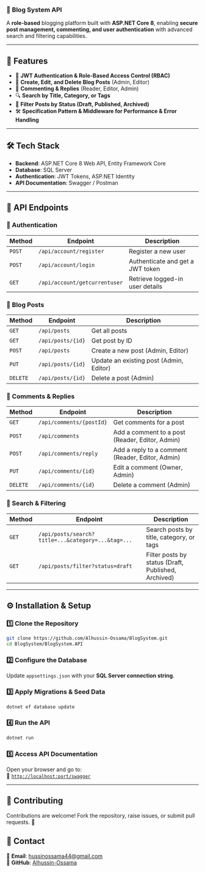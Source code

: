 ### 📌 Blog System API  

A **role-based** blogging platform built with **ASP.NET Core 8**, enabling **secure post management, commenting, and user authentication** with advanced search and filtering capabilities.  

---

## 🚀 Features  

- 🔑 **JWT Authentication & Role-Based Access Control (RBAC)**  
- 📝 **Create, Edit, and Delete Blog Posts** (Admin, Editor)  
- 💬 **Commenting & Replies** (Reader, Editor, Admin)  
- 🔍 **Search by Title, Category, or Tags**  
- 🎯 **Filter Posts by Status (Draft, Published, Archived)**  
- 🛠️ **Specification Pattern & Middleware for Performance & Error Handling**  

---

## 🛠️ Tech Stack  

- **Backend**: ASP.NET Core 8 Web API, Entity Framework Core  
- **Database**: SQL Server  
- **Authentication**: JWT Tokens, ASP.NET Identity  
- **API Documentation**: Swagger / Postman  

---

## 📜 API Endpoints  

### 🔑 Authentication  
| Method | Endpoint | Description |
|--------|---------|-------------|
| `POST` | `/api/account/register` | Register a new user |
| `POST` | `/api/account/login` | Authenticate and get a JWT token |
| `GET`  | `/api/account/getcurrentuser` | Retrieve logged-in user details |

### 📝 Blog Posts  
| Method | Endpoint | Description |
|--------|---------|-------------|
| `GET`  | `/api/posts` | Get all posts |
| `GET`  | `/api/posts/{id}` | Get post by ID |
| `POST` | `/api/posts` | Create a new post (Admin, Editor) |
| `PUT`  | `/api/posts/{id}` | Update an existing post (Admin, Editor) |
| `DELETE` | `/api/posts/{id}` | Delete a post (Admin) |

### 💬 Comments & Replies  
| Method | Endpoint | Description |
|--------|---------|-------------|
| `GET`  | `/api/comments/{postId}` | Get comments for a post |
| `POST` | `/api/comments` | Add a comment to a post (Reader, Editor, Admin) |
| `POST` | `/api/comments/reply` | Add a reply to a comment (Reader, Editor, Admin) |
| `PUT`  | `/api/comments/{id}` | Edit a comment (Owner, Admin) |
| `DELETE` | `/api/comments/{id}` | Delete a comment (Admin) |

### 🔎 Search & Filtering  
| Method | Endpoint | Description |
|--------|---------|-------------|
| `GET`  | `/api/posts/search?title=...&category=...&tag=...` | Search posts by title, category, or tags |
| `GET`  | `/api/posts/filter?status=draft` | Filter posts by status (Draft, Published, Archived) |

---

## ⚙️ Installation & Setup  

### 1️⃣ Clone the Repository  
```sh
git clone https://github.com/Alhussin-Ossama/BlogSystem.git
cd BlogSystem/BlogSystem.API
```

### 2️⃣ Configure the Database  
Update `appsettings.json` with your **SQL Server connection string**.

### 3️⃣ Apply Migrations & Seed Data  
```sh
dotnet ef database update
```

### 4️⃣ Run the API  
```sh
dotnet run
```

### 5️⃣ Access API Documentation  
Open your browser and go to:  
🔗 [`http://localhost:port/swagger`](http://localhost:port/swagger)  

---

## 🤝 Contributing  
Contributions are welcome! Fork the repository, raise issues, or submit pull requests. 🚀  

## 📧 Contact  
📩 **Email**: [hussinossama44@gmail.com](mailto:hussinossama44@gmail.com)  
🔗 **GitHub**: [Alhussin-Ossama](https://github.com/Alhussin-Ossama)  
